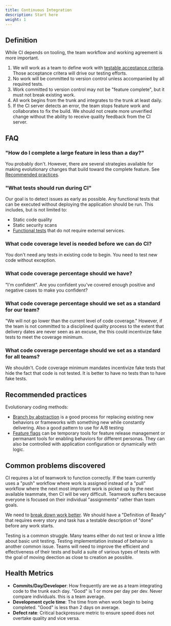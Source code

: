 ```yaml
---
title: Continuous Integration
description: Start here
weight: 1
---
```


## Definition

While CI depends on tooling, the team workflow and working agreement is more important.

1. We will work as a team to define work with [testable acceptance criteria](https://dojoconsortium.org/docs/work-decomposition/behavior-driven-development/). Those acceptance critera will drive our testing efforts.
2. No work will be committed to version control unless accompanied by all required tests.
3. Work committed to version control may not be "feature complete", but it must not break existing work.
4. All work begins from the trunk and integrates to the trunk at least daily.
5. If the CI server detects an error, the team stops feature work and collaborates to fix the build. We should not create more unverified change without the ability to receive quality feedback from the CI server.

## FAQ

### "How do I complete a large feature in less than a day?"

You probably don't. However, there are several strategies available for making evolutionary changes that build toward the complete feature. See [Recommended practices](#recommended-practices).

### "What tests should run during CI"

Our goal is to detect issues as early as possible. Any functional tests that can be executed without deploying the application should be run. This includes, but is not limited to:

- Static code quality
- Static security scans
- [Functional tests](https://martinfowler.com/articles/practical-test-pyramid.html) that do not require external services.

### What code coverage level is needed before we can do CI?

You don't need any tests in existing code to begin. You need to test new code without exception.

### What code coverage percentage should we have?

"I'm confident". Are you confident you've covered enough positive and negative cases to make you confident?

### What code coverage percentage should we set as a standard for our team?

"We will not go lower than the current level of code coverage." However, if the team is not committed to a disciplined quality process to the extent that delivery dates are never seen as an excuse, the this could incentivize fake tests to meet the coverage minimum.

### What code coverage percentage should we set as a standard for all teams?

We shouldn't. Code coverage minimum mandates incentivize fake tests that hide the fact that code is not tested. It is better to have no tests than to have fake tests.

## Recommended practices

Evolutionary coding methods:

- [Branch by abstraction](https://www.branchbyabstraction.com/) is a good process for replacing existing new behaviors or frameworks with something new while constantly delivering. Also a good pattern to use for A/B testing
- [Feature flags](https://martinfowler.com/articles/feature-toggles.html) can be temporary tools for feature release management or permanant tools for enabling behaviors for different personas. They can also be controlled with application configuration or dynamically with logic.

## Common problems discovered

CI requires a lot of teamwork to function correctly. If the team currently uses a "push" workflow where work is assigned instead of a "pull" workflow where the next most improtant work is picked up by the next available teammate, then CI will be very difficult. Teamwork suffers because everyone is focused on their individual "assignments" rather than team goals.

We need to [break down work better](https://dojoconsortium.org/docs/work-decomposition/work-breakdown/). We should have a "Definition of Ready" that requires every story and task has a testable description of "done" before any work starts.

Testing is a common struggle. Many teams either do not test or know a little about basic unit testing. Testing implementation instead of behavior is another common issue. Teams will need to improve the efficient and effectiveness of their tests and build a suite of various types of tests with the goal of moving deection as close to creation ae possible.


## Health Metrics

- **Commits/Day/Developer**: How frequently are we as a team integrating code to the trunk each day. "Good" is 1 or more per day per dev. Never compare individuals. this is a team average.
- **Development cycle time**: The time from when work begin to being completed. "Good" is less than 2 days on average.
- **Defect rate**: Critical backpressure metric to ensure speed does not overtake quality and vice versa.